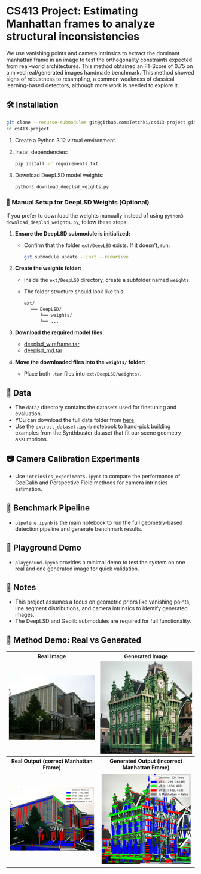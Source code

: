 # CS413 Project: Estimating Manhattan frames to analyze structural inconsistencies

We use vanishing points and camera intrinsics to extract the dominant manhattan frame in an image to test the orthogonality constraints expected from real-world architectures. This method obtained an F1-Score of 0.75 on a mixed real/generated images handmade benchmark. This method showed signs of robustness to resampling, a common weakness of classical learning-based detectors, although more work is needed to explore it.
## 🛠 Installation

```bash
git clone --recurse-submodules git@github.com:Tetchki/cs413-project.git
cd cs413-project
```

1. Create a Python 3.12 virtual environment.

2. Install dependencies:

   ```bash
   pip install -r requirements.txt
   ```

3. Download DeepLSD model weights:

   ```bash
   python3 download_deeplsd_weights.py
   ```
### 🧱 Manual Setup for DeepLSD Weights (Optional)

If you prefer to download the weights manually instead of using `python3 download_deeplsd_weights.py`, follow these steps:

1. **Ensure the DeepLSD submodule is initialized:**

   * Confirm that the folder `ext/DeepLSD` exists. If it doesn’t, run:

     ```bash
     git submodule update --init --recursive
     ```

2. **Create the weights folder:**

   * Inside the `ext/DeepLSD` directory, create a subfolder named `weights`.
   * The folder structure should look like this:

     ```
     ext/
       └── DeepLSD/
           └── weights/
           └── ...
     ```

3. **Download the required model files:**

   * [deeplsd\_wireframe.tar](https://cvg-data.inf.ethz.ch/DeepLSD/deeplsd_wireframe.tar)
   * [deeplsd\_md.tar](https://cvg-data.inf.ethz.ch/DeepLSD/deeplsd_md.tar)

4. **Move the downloaded files into the `weights/` folder:**

   * Place both `.tar` files into `ext/DeepLSD/weights/`.
## 📁 Data

* The `data/` directory contains the datasets used for finetuning and evaluation.
* YOu can download the full data folder from [here](https://drive.google.com/drive/folders/1KE5jK0FZSqztiJwzxzEN0hkqLp3hMu_C?usp=sharing).
* Use the `extract_dataset.ipynb` notebook to hand-pick building examples from the Synthbuster dataset that fit our scene geometry assumptions.

## 📷 Camera Calibration Experiments

* Use `intrinsics_experiments.ipynb` to compare the performance of GeoCalib and Perspective Field methods for camera intrinsics estimation.

## 🚀 Benchmark Pipeline

* `pipeline.ipynb` is the main notebook to run the full geometry-based detection pipeline and generate benchmark results.

## 🧪 Playground Demo

* `playground.ipynb` provides a minimal demo to test the system on one real and one generated image for quick validation.

## 📌 Notes

* This project assumes a focus on geometric priors like vanishing points, line segment distributions, and camera intrinsics to identify generated images.
* The DeepLSD and Geolib submodules are required for full functionality.

## 🎯 Method Demo: Real vs Generated

<table>
  <tr>
    <th>Real Image</th>
    <th>Generated Image</th>
  </tr>
  <tr>
    <td><img src="assets/yud_example.jpg" width="300"/></td>
    <td><img src="assets/dalle3_example.png" width="300"/></td>
  </tr>
  <tr>
    <th>Real Output (correct Manhattan Frame)</th>
    <th>Generated Output (incorrect Manhattan Frame)</th>
  </tr>
  <tr>
    <td><img src="assets/yud_output.png" width="300"/></td>
    <td><img src="assets/dalle3_output.png" width="300"/></td>
  </tr>
</table>
